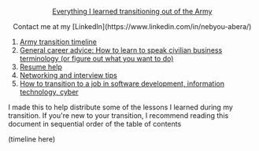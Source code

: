 [<p align='center'> Everything I learned transitioning out of the Army </p>](README.md)
<p align='center'> Contact me at my [LinkedIn](https://www.linkedin.com/in/nebyou-abera/) </p>

1. [Army transition timeline](transition_timeline.md)
2. [General career advice: How to learn to speak civilian business terminology (or figure out what you want to do)](general_career_advice.md)
3. [Resume help](general_career_advice.md)
4. [Networking and interview tips](networking.md)
6. [How to transition to a job in software development, information technology, cyber](cs_careers.md)

I made this to help distribute some of the lessons I learned during my transition. If you're new to your transition, I recommend reading this document in sequential order of the table of contents

(timeline here)
